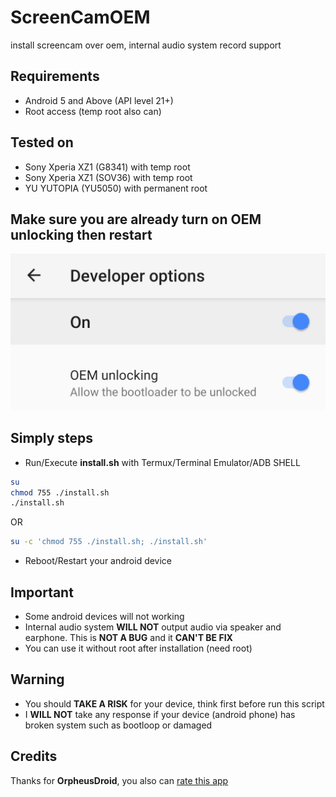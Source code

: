 # ScreenCamOEM
install screencam over oem, internal audio system record support

## Requirements
- Android 5 and Above (API level 21+)
- Root access (temp root also can)

## Tested on
- Sony Xperia XZ1 (G8341) with temp root
- Sony Xperia XZ1 (SOV36) with temp root
- YU YUTOPIA (YU5050) with permanent root

## Make sure you are already turn on OEM unlocking then restart
![....](https://raw.githubusercontent.com/FamryAmri/ScreenCamOEM/behind/assets/oemunlock.jpg)

## Simply steps
- Run/Execute **install.sh** with Termux/Terminal Emulator/ADB SHELL
```sh
su
chmod 755 ./install.sh
./install.sh
```
OR
```sh
su -c 'chmod 755 ./install.sh; ./install.sh'
```
- Reboot/Restart your android device

## Important
- Some android devices will not working
- Internal audio system **WILL NOT** output audio via speaker and earphone. This is **NOT A BUG** and it **CAN'T BE FIX**
- You can use it without root after installation (need root)

## Warning
- You should **TAKE A RISK** for your device, think first before run this script
- I **WILL NOT** take any response if your device (android phone) has broken system such as bootloop or damaged

## Credits
Thanks for **OrpheusDroid**,
you also can [rate this app](https://play.google.com/store/apps/details?id=com.orpheusdroid.screenrecorder)
